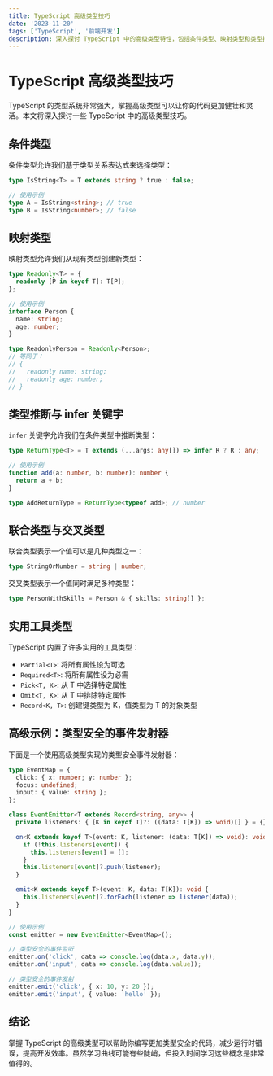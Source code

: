 ```yaml
---
title: TypeScript 高级类型技巧
date: '2023-11-20'
tags: ['TypeScript', '前端开发']
description: 深入探讨 TypeScript 中的高级类型特性，包括条件类型、映射类型和类型推断等。
---
```


# TypeScript 高级类型技巧

TypeScript 的类型系统非常强大，掌握高级类型可以让你的代码更加健壮和灵活。本文将深入探讨一些 TypeScript 中的高级类型技巧。

## 条件类型

条件类型允许我们基于类型关系表达式来选择类型：

```typescript
type IsString<T> = T extends string ? true : false;

// 使用示例
type A = IsString<string>; // true
type B = IsString<number>; // false
```

## 映射类型

映射类型允许我们从现有类型创建新类型：

```typescript
type Readonly<T> = {
  readonly [P in keyof T]: T[P];
};

// 使用示例
interface Person {
  name: string;
  age: number;
}

type ReadonlyPerson = Readonly<Person>;
// 等同于：
// {
//   readonly name: string;
//   readonly age: number;
// }
```

## 类型推断与 infer 关键字

`infer` 关键字允许我们在条件类型中推断类型：

```typescript
type ReturnType<T> = T extends (...args: any[]) => infer R ? R : any;

// 使用示例
function add(a: number, b: number): number {
  return a + b;
}

type AddReturnType = ReturnType<typeof add>; // number
```

## 联合类型与交叉类型

联合类型表示一个值可以是几种类型之一：

```typescript
type StringOrNumber = string | number;
```

交叉类型表示一个值同时满足多种类型：

```typescript
type PersonWithSkills = Person & { skills: string[] };
```

## 实用工具类型

TypeScript 内置了许多实用的工具类型：

- `Partial<T>`: 将所有属性设为可选
- `Required<T>`: 将所有属性设为必需
- `Pick<T, K>`: 从 T 中选择特定属性
- `Omit<T, K>`: 从 T 中排除特定属性
- `Record<K, T>`: 创建键类型为 K，值类型为 T 的对象类型

## 高级示例：类型安全的事件发射器

下面是一个使用高级类型实现的类型安全事件发射器：

```typescript
type EventMap = {
  click: { x: number; y: number };
  focus: undefined;
  input: { value: string };
};

class EventEmitter<T extends Record<string, any>> {
  private listeners: { [K in keyof T]?: ((data: T[K]) => void)[] } = {};

  on<K extends keyof T>(event: K, listener: (data: T[K]) => void): void {
    if (!this.listeners[event]) {
      this.listeners[event] = [];
    }
    this.listeners[event]?.push(listener);
  }

  emit<K extends keyof T>(event: K, data: T[K]): void {
    this.listeners[event]?.forEach(listener => listener(data));
  }
}

// 使用示例
const emitter = new EventEmitter<EventMap>();

// 类型安全的事件监听
emitter.on('click', data => console.log(data.x, data.y));
emitter.on('input', data => console.log(data.value));

// 类型安全的事件发射
emitter.emit('click', { x: 10, y: 20 });
emitter.emit('input', { value: 'hello' });
```

## 结论

掌握 TypeScript 的高级类型可以帮助你编写更加类型安全的代码，减少运行时错误，提高开发效率。虽然学习曲线可能有些陡峭，但投入时间学习这些概念是非常值得的。 